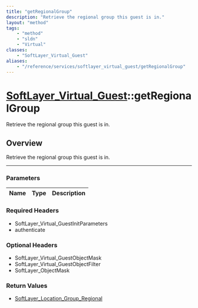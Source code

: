```yaml
---
title: "getRegionalGroup"
description: "Retrieve the regional group this guest is in."
layout: "method"
tags:
    - "method"
    - "sldn"
    - "Virtual"
classes:
    - "SoftLayer_Virtual_Guest"
aliases:
    - "/reference/services/softlayer_virtual_guest/getRegionalGroup"
---
```

# [SoftLayer_Virtual_Guest](/reference/services/SoftLayer_Virtual_Guest)::getRegionalGroup


Retrieve the regional group this guest is in.


## Overview 
Retrieve the regional group this guest is in.

-----

### Parameters 
|Name | Type | Description |
| --- | --- | --- |


### Required Headers
* SoftLayer_Virtual_GuestInitParameters
* authenticate


### Optional Headers
* SoftLayer_Virtual_GuestObjectMask
* SoftLayer_Virtual_GuestObjectFilter
* SoftLayer_ObjectMask

### Return Values
* <a href='/reference/datatypes/SoftLayer_Location_Group_Regional'>SoftLayer_Location_Group_Regional </a>




